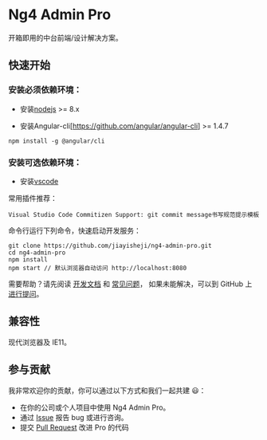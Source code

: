 # Ng4 Admin Pro

开箱即用的中台前端/设计解决方案。

## 快速开始

### 安装必须依赖环境：

- 安装[nodejs](https://nodejs.org/en/) >= 8.x

- 安装Angular-cli[https://github.com/angular/angular-cli] >= 1.4.7
```
npm install -g @angular/cli
```

### 安装可选依赖环境：

- 安装[vscode](https://code.visualstudio.com/)

常用插件推荐：
```
Visual Studio Code Commitizen Support: git commit message书写规范提示模板
```

命令行运行下列命令，快速启动开发服务：

```
git clone https://github.com/jiayisheji/ng4-admin-pro.git
cd ng4-admin-pro
npm install
npm start // 默认浏览器自动访问 http://localhost:8080
```
需要帮助？请先阅读 [开发文档](/docs/getting-started.md) 和 [常见问题](/docs/faq.md)， 如果未能解决，可以到 GitHub 上 [进行提问](https://github.com/jiayisheji/ng4-admin-pro/issues)。


## 兼容性

现代浏览器及 IE11。


## 参与贡献

我非常欢迎你的贡献，你可以通过以下方式和我们一起共建 :smiley:：

- 在你的公司或个人项目中使用 Ng4 Admin Pro。
- 通过 [Issue](https://github.com/jiayisheji/ng4-admin-pro/issues) 报告 bug 或进行咨询。
- 提交 [Pull Request](https://github.com/jiayisheji/ng4-admin-pro/pulls) 改进 Pro 的代码
